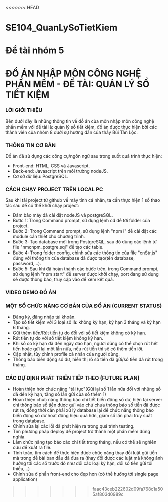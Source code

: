 <<<<<<< HEAD
# SE104_QuanLySoTietKiem
 Đề tài nhóm 5
=======

# ĐỒ ÁN NHẬP MÔN CÔNG NGHỆ PHẦN MỀM - ĐỀ TÀI: QUẢN LÝ SỔ TIẾT KIỆM

### LỜI GIỚI THIỆU
Bên dưới đây là những thông tin về đồ án của môn nhập môn công nghệ phần mềm với đề tài là: quản lý sổ tiết kiệm, đồ án được thực hiện bởi các thành viên của nhóm 8 dưới sự hướng dẫn của thầy Bùi Tấn Lộc.

### THÔNG TIN CƠ BẢN
Đồ án đã sử dụng các công cụ/ngôn ngữ sau trong suốt quá trình thực hiện:
* Front-end: HTML, CSS và Javascript.
* Back-end: Javascript trên môi trường nodeJS.
* Cơ sở dữ liệu: PostgreSQL.

### CÁCH CHẠY PROJECT TRÊN LOCAL PC
Sau khi tải project từ github về máy tính cá nhân, ta cần thực hiện 1 số thao tác sau để có thể khởi chạy project:
* Đảm bảo máy đã cài đặt nodeJS và postgreSQL.
* Bước 1: Trong Command prompt, sử dụng lệnh cd để tới folder của project.
* Bước 2: Trong Command prompt, sử dụng lệnh "npm i" để cài đặt các module cần thiết cho chương trình.
* Bước 3: Tạo database mới trong PostgreSQL, sau đó dùng các lệnh từ file "nmcnpm_postgre.sql" để tạo các table.
* Bước 4: Trong folder config, chỉnh sửa các thông tin của file "cnStr.js" đúng với thông tin của database đã được tạo(tên database, password,...).
* Bước 5: Sau khi đã hoàn thành các bước trên, trong Command prompt, sử dụng lệnh "npm start" để server được khởi chạy, port đang sử dụng sẽ được thông báo, truy cập vào để xem kết quả.

### VIDEO DEMO ĐỒ ÁN


### MỘT SỐ CHỨC NĂNG CƠ BẢN CỦA ĐỒ ÁN (CURRENT STATUS)
* Đăng ký, đăng nhập tài khoản.
* Tạo sổ tiết kiệm với 3 loại sổ là: không kỳ hạn, kỳ hạn 3 tháng và kỳ hạn 6 tháng.
* Gửi thêm tiền/Rút tiền tự do đối với sổ tiết kiệm không có kỳ hạn.
* Rút tiền tự do với sổ tiết kiệm không kỳ hạn.
* Khi sổ có kỳ hạn đã đến ngày đáo hạn, người dùng có thể chọn rút hết tiền hoặc gửi lại một lần nữa, nếu rút tiền thì sẽ có thêm tiền lời.
* Cập nhật, tùy chỉnh profile cá nhân của người dùng.
* Thông báo biến động số dư, hiển thị rõ số tiền đã gửi/số tiền đã rút trong tháng.

### CÁC DỰ ĐỊNH PHÁT TRIỂN TIẾP THEO (FUTURE PLAN)
* Hoàn thiện hơn chức năng "tái tục"(Gửi lại sổ 1 lần nữa đối với những sổ đã đến kỳ hạn, tăng số lần gửi của sổ thêm 1)
* Hoàn thiện chức năng thông báo chi tiết biến động số dư, hiện tại server chỉ thông báo số tiền được gửi vào chứ chưa thông báo số tiền đã được rút ra, đồng thời cần phải xử lý database lại để chức năng thông báo biến động số dư hoạt động hiệu quả hơn, giảm số lần phải truy suất trong database.
* Chỉnh sửa lại các lỗi đã phát hiện ra trong quá trình testing.
* Tìm phương pháp deploy để project trở thành một phần mềm đúng nghĩa.
* Làm chức năng tạo báo cáo chi tiết trong tháng, nếu có thể sẽ nghiên cứu để xuất ra file. 
* Tính toán, tìm cách để thực hiện được chức năng thay đổi luật gửi tiền mà trong đề bài ban đầu đã đưa ra (thay đổi được các luật mà không ảnh hưởng tới các sổ trước đó như đổi các loại kỳ hạn, đổi số tiền gửi tối thiểu,...)
* Chỉnh sửa ở phần front-end cho đẹp hơn (có thể hướng tới single page application)

 
>>>>>>> faac43ceb222602d09fa768c1a505af803d0989c
